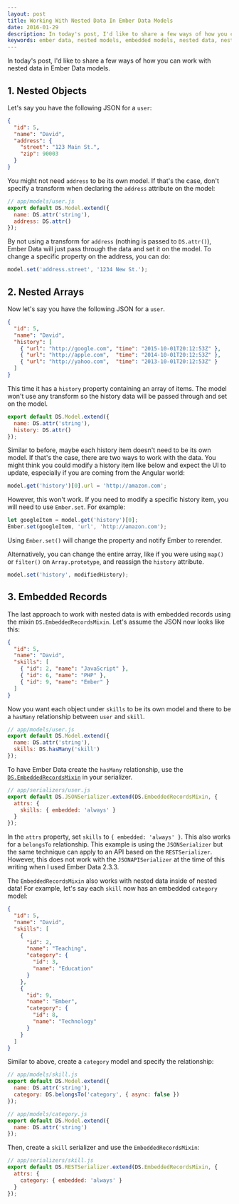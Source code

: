 ```yaml
---
layout: post
title: Working With Nested Data In Ember Data Models
date: 2016-01-29
description: In today's post, I'd like to share a few ways of how you can work with nested data in Ember Data models.
keywords: ember data, nested models, embedded models, nested data, nested records, embedded records, model relationships, belongsTo, hasMany, nesting models, embedding models, nesting data, embedding data
---
```


In today's post, I'd like to share a few ways of how you can work with nested data in Ember Data models.

## 1. Nested Objects

Let's say you have the following JSON for a `user`:

```json
{
  "id": 5,
  "name": "David",
  "address": {
    "street": "123 Main St.",
    "zip": 90003
  }
}
```

You might not need `address` to be its own model. If that's the case, don't specify a transform when declaring the `address` attribute on the model:

```js
// app/models/user.js
export default DS.Model.extend({
  name: DS.attr('string'),
  address: DS.attr()
});
```

By not using a transform for `address` (nothing is passed to `DS.attr()`), Ember Data will just pass through the data and set it on the model. To change a specific property on the address, you can do:

```js
model.set('address.street', '1234 New St.');
```

## 2. Nested Arrays

Now let's say you have the following JSON for a `user`.

```json
{
  "id": 5,
  "name": "David",
  "history": [
    { "url": "http://google.com", "time": "2015-10-01T20:12:53Z" },
    { "url": "http://apple.com",  "time": "2014-10-01T20:12:53Z" },
    { "url": "http://yahoo.com",  "time": "2013-10-01T20:12:53Z" }
  ]
}
```

This time it has a `history` property containing an array of items. The model won't use any transform so the history data will be passed through and set on the model.

```js
export default DS.Model.extend({
  name: DS.attr('string'),
  history: DS.attr()
});
```

Similar to before, maybe each history item doesn't need to be its own model. If that's the case, there are two ways to work with the data. You might think you could modify a history item like below and expect the UI to update, especially if you are coming from the Angular world:

```js
model.get('history')[0].url = 'http://amazon.com';
```

However, this won't work. If you need to modify a specific history item, you will need to use `Ember.set`. For example:

```js
let googleItem = model.get('history')[0];
Ember.set(googleItem, 'url', 'http://amazon.com');
```

Using `Ember.set()` will change the property and notify Ember to rerender.

Alternatively, you can change the entire array, like if you were using `map()` or `filter()` on `Array.prototype`, and reassign the `history` attribute.

```js
model.set('history', modifiedHistory);
```

## 3. Embedded Records

The last approach to work with nested data is with embedded records using the mixin `DS.EmbeddedRecordsMixin`. Let's assume the JSON now looks like this:

```json
{
  "id": 5,
  "name": "David",
  "skills": [
    { "id": 2, "name": "JavaScript" },
    { "id": 6, "name": "PHP" },
    { "id": 9, "name": "Ember" }
  ]
}
```

Now you want each object under `skills` to be its own model and there to be a `hasMany` relationship between `user` and `skill`.

```js
// app/models/user.js
export default DS.Model.extend({
  name: DS.attr('string'),
  skills: DS.hasMany('skill')
});
```

To have Ember Data create the `hasMany` relationship, use the <a href="http://emberjs.com/api/data/classes/DS.EmbeddedRecordsMixin.html" target="_blank">`DS.EmbeddedRecordsMixin`</a> in your serializer.

```js
// app/serializers/user.js
export default DS.JSONSerializer.extend(DS.EmbeddedRecordsMixin, {
  attrs: {
    skills: { embedded: 'always' }
  }
});
```

In the `attrs` property, set `skills` to `{ embedded: 'always' }`. This also works for a `belongsTo` relationship. This example is using the `JSONSerializer` but the same technique can apply to an API based on the `RESTSerializer`. However, this does not work with the `JSONAPISerializer` at the time of this writing when I used Ember Data 2.3.3.

The `EmbeddedRecordsMixin` also works with nested data inside of nested data! For example, let's say each `skill` now has an embedded `category` model:

```json
{
  "id": 5,
  "name": "David",
  "skills": [
    { 
      "id": 2, 
      "name": "Teaching",
      "category": {
        "id": 3,
        "name": "Education"
      }
    },
    { 
      "id": 9, 
      "name": "Ember",
      "category": {
        "id": 8,
        "name": "Technology"
      }
    }
  ]
}
```

Similar to above, create a `category` model and specify the relationship:

```js
// app/models/skill.js
export default DS.Model.extend({
  name: DS.attr('string'),
  category: DS.belongsTo('category', { async: false })
});
```

```js
// app/models/category.js
export default DS.Model.extend({
  name: DS.attr('string')
});
```

Then, create a `skill` serializer and use the `EmbeddedRecordsMixin`:

```js
// app/serializers/skill.js
export default DS.RESTSerializer.extend(DS.EmbeddedRecordsMixin, {
  attrs: {
    category: { embedded: 'always' }
  }
});
```

